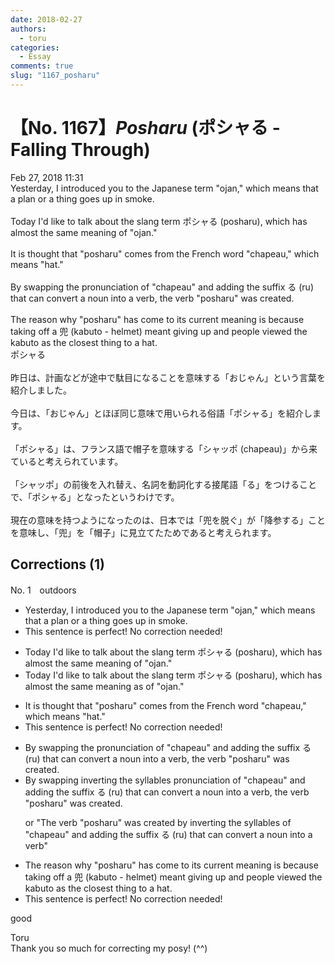 ```yaml
---
date: 2018-02-27
authors:
  - toru
categories:
  - Essay
comments: true
slug: "1167_posharu"
---
```


# 【No. 1167】<strong><em>Posharu</em></strong> (ポシャる - Falling Through)
<div class="date">Feb 27, 2018 11:31</div>
<div id="post"><div id="body_show_ori">
Yesterday, I introduced you to the Japanese term "ojan," which means that a plan or a thing goes up in smoke.<br/><br/>Today I'd like to talk about the slang term ポシャる (posharu), which has almost the same meaning of "ojan."<br/><br/>It is thought that "posharu" comes from the French word "chapeau," which means "hat."<br/><br/>By swapping the pronunciation of "chapeau" and adding the suffix る (ru) that can convert a noun into a verb, the verb "posharu" was created.<br/><br/>The reason why "posharu" has come to its current meaning is because taking off a 兜 (kabuto - helmet) meant giving up and people viewed the kabuto as the closest thing to a hat.
</div></div>

<!-- more -->

<div id="post_ja"><div id="body_show_mo">
ポシャる<br/><br/>昨日は、計画などが途中で駄目になることを意味する「おじゃん」という言葉を紹介しました。<br/><br/>今日は、「おじゃん」とほぼ同じ意味で用いられる俗語「ポシャる」を紹介します。<br/><br/>「ポシャる」は、フランス語で帽子を意味する「シャッポ (chapeau)」から来ていると考えられています。<br/><br/>「シャッポ」の前後を入れ替え、名詞を動詞化する接尾語「る」をつけることで、「ポシャる」となったというわけです。<br/><br/>現在の意味を持つようになったのは、日本では「兜を脱ぐ」が「降参する」ことを意味し、「兜」を「帽子」に見立てたためであると考えられます。
</div></div>

## Corrections (1)
<div id="block"><div class="first_name"> No. 1　<span class="just_name">outdoors</span></div><div id="block2">
<ul class="correction_field">
<li class="incorrect">Yesterday, I introduced you to the Japanese term "ojan," which means that a plan or a thing goes up in smoke.</li>
<li class="corrected perfect">This sentence is perfect! No correction needed!</li>
</ul>
<ul class="correction_field">
<li class="incorrect">Today I'd like to talk about the slang term ポシャる (posharu), which has almost the same meaning of "ojan."</li>
<li class="corrected correct">
Today I'd like to talk about the slang term ポシャる (posharu), which has almost the same meaning <span class="f_blue">as</span> <span class="sline">of</span> "ojan."
</li>
</ul>
<ul class="correction_field">
<li class="incorrect">It is thought that "posharu" comes from the French word "chapeau," which means "hat."</li>
<li class="corrected perfect">This sentence is perfect! No correction needed!</li>
</ul>
<ul class="correction_field">
<li class="incorrect">By swapping the pronunciation of "chapeau" and adding the suffix る (ru) that can convert a noun into a verb, the verb "posharu" was created.</li>
<li class="corrected correct">
By <span class="sline">swapping</span> <span class="f_blue">inverting </span>the <span class="f_blue">syllables</span> <span class="sline">pronunciation</span> of "chapeau" and adding the suffix る (ru) that can convert a noun into a verb, the verb "posharu" was created.
<p class="correction_comment">or "The verb "posharu" was created by inverting the syllables of "chapeau" and adding the suffix る (ru) that can convert a noun into a verb"</p>
</li>
</ul>
<ul class="correction_field">
<li class="incorrect">The reason why "posharu" has come to its current meaning is because taking off a 兜 (kabuto - helmet) meant giving up and people viewed the kabuto as the closest thing to a hat.</li>
<li class="corrected perfect">This sentence is perfect! No correction needed!</li>
</ul>
<p class="comment_small">
 good
</p>

</div><div class="name"><span class="just_name">Toru</span><br>
Thank you so much for correcting my posy! (^^)
</div>
</div>
